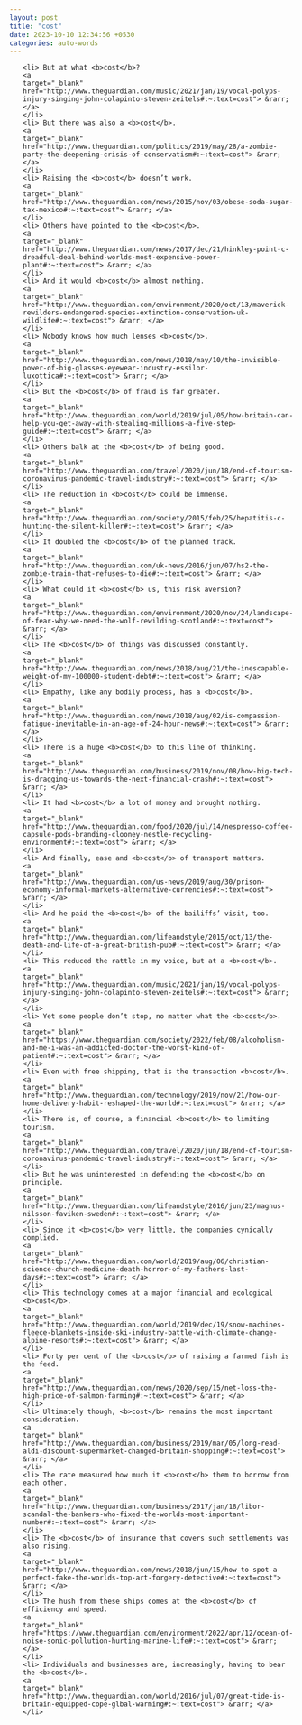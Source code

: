 ```yaml
---
layout: post
title: "cost"
date: 2023-10-10 12:34:56 +0530
categories: auto-words
---
```

<ol>

    <li> But at what <b>cost</b>?
    <a 
    target="_blank" 
    href="http://www.theguardian.com/music/2021/jan/19/vocal-polyps-injury-singing-john-colapinto-steven-zeitels#:~:text=cost"> &rarr; </a>
    </li>
    <li> But there was also a <b>cost</b>.
    <a 
    target="_blank" 
    href="http://www.theguardian.com/politics/2019/may/28/a-zombie-party-the-deepening-crisis-of-conservatism#:~:text=cost"> &rarr; </a>
    </li>
    <li> Raising the <b>cost</b> doesn’t work.
    <a 
    target="_blank" 
    href="http://www.theguardian.com/news/2015/nov/03/obese-soda-sugar-tax-mexico#:~:text=cost"> &rarr; </a>
    </li>
    <li> Others have pointed to the <b>cost</b>.
    <a 
    target="_blank" 
    href="http://www.theguardian.com/news/2017/dec/21/hinkley-point-c-dreadful-deal-behind-worlds-most-expensive-power-plant#:~:text=cost"> &rarr; </a>
    </li>
    <li> And it would <b>cost</b> almost nothing.
    <a 
    target="_blank" 
    href="http://www.theguardian.com/environment/2020/oct/13/maverick-rewilders-endangered-species-extinction-conservation-uk-wildlife#:~:text=cost"> &rarr; </a>
    </li>
    <li> Nobody knows how much lenses <b>cost</b>.
    <a 
    target="_blank" 
    href="http://www.theguardian.com/news/2018/may/10/the-invisible-power-of-big-glasses-eyewear-industry-essilor-luxottica#:~:text=cost"> &rarr; </a>
    </li>
    <li> But the <b>cost</b> of fraud is far greater.
    <a 
    target="_blank" 
    href="http://www.theguardian.com/world/2019/jul/05/how-britain-can-help-you-get-away-with-stealing-millions-a-five-step-guide#:~:text=cost"> &rarr; </a>
    </li>
    <li> Others balk at the <b>cost</b> of being good.
    <a 
    target="_blank" 
    href="http://www.theguardian.com/travel/2020/jun/18/end-of-tourism-coronavirus-pandemic-travel-industry#:~:text=cost"> &rarr; </a>
    </li>
    <li> The reduction in <b>cost</b> could be immense.
    <a 
    target="_blank" 
    href="http://www.theguardian.com/society/2015/feb/25/hepatitis-c-hunting-the-silent-killer#:~:text=cost"> &rarr; </a>
    </li>
    <li> It doubled the <b>cost</b> of the planned track.
    <a 
    target="_blank" 
    href="http://www.theguardian.com/uk-news/2016/jun/07/hs2-the-zombie-train-that-refuses-to-die#:~:text=cost"> &rarr; </a>
    </li>
    <li> What could it <b>cost</b> us, this risk aversion?
    <a 
    target="_blank" 
    href="http://www.theguardian.com/environment/2020/nov/24/landscape-of-fear-why-we-need-the-wolf-rewilding-scotland#:~:text=cost"> &rarr; </a>
    </li>
    <li> The <b>cost</b> of things was discussed constantly.
    <a 
    target="_blank" 
    href="http://www.theguardian.com/news/2018/aug/21/the-inescapable-weight-of-my-100000-student-debt#:~:text=cost"> &rarr; </a>
    </li>
    <li> Empathy, like any bodily process, has a <b>cost</b>.
    <a 
    target="_blank" 
    href="http://www.theguardian.com/news/2018/aug/02/is-compassion-fatigue-inevitable-in-an-age-of-24-hour-news#:~:text=cost"> &rarr; </a>
    </li>
    <li> There is a huge <b>cost</b> to this line of thinking.
    <a 
    target="_blank" 
    href="http://www.theguardian.com/business/2019/nov/08/how-big-tech-is-dragging-us-towards-the-next-financial-crash#:~:text=cost"> &rarr; </a>
    </li>
    <li> It had <b>cost</b> a lot of money and brought nothing.
    <a 
    target="_blank" 
    href="http://www.theguardian.com/food/2020/jul/14/nespresso-coffee-capsule-pods-branding-clooney-nestle-recycling-environment#:~:text=cost"> &rarr; </a>
    </li>
    <li> And finally, ease and <b>cost</b> of transport matters.
    <a 
    target="_blank" 
    href="http://www.theguardian.com/us-news/2019/aug/30/prison-economy-informal-markets-alternative-currencies#:~:text=cost"> &rarr; </a>
    </li>
    <li> And he paid the <b>cost</b> of the bailiffs’ visit, too.
    <a 
    target="_blank" 
    href="http://www.theguardian.com/lifeandstyle/2015/oct/13/the-death-and-life-of-a-great-british-pub#:~:text=cost"> &rarr; </a>
    </li>
    <li> This reduced the rattle in my voice, but at a <b>cost</b>.
    <a 
    target="_blank" 
    href="http://www.theguardian.com/music/2021/jan/19/vocal-polyps-injury-singing-john-colapinto-steven-zeitels#:~:text=cost"> &rarr; </a>
    </li>
    <li> Yet some people don’t stop, no matter what the <b>cost</b>.
    <a 
    target="_blank" 
    href="https://www.theguardian.com/society/2022/feb/08/alcoholism-and-me-i-was-an-addicted-doctor-the-worst-kind-of-patient#:~:text=cost"> &rarr; </a>
    </li>
    <li> Even with free shipping, that is the transaction <b>cost</b>.
    <a 
    target="_blank" 
    href="http://www.theguardian.com/technology/2019/nov/21/how-our-home-delivery-habit-reshaped-the-world#:~:text=cost"> &rarr; </a>
    </li>
    <li> There is, of course, a financial <b>cost</b> to limiting tourism.
    <a 
    target="_blank" 
    href="http://www.theguardian.com/travel/2020/jun/18/end-of-tourism-coronavirus-pandemic-travel-industry#:~:text=cost"> &rarr; </a>
    </li>
    <li> But he was uninterested in defending the <b>cost</b> on principle.
    <a 
    target="_blank" 
    href="http://www.theguardian.com/lifeandstyle/2016/jun/23/magnus-nilsson-faviken-sweden#:~:text=cost"> &rarr; </a>
    </li>
    <li> Since it <b>cost</b> very little, the companies cynically complied.
    <a 
    target="_blank" 
    href="http://www.theguardian.com/world/2019/aug/06/christian-science-church-medicine-death-horror-of-my-fathers-last-days#:~:text=cost"> &rarr; </a>
    </li>
    <li> This technology comes at a major financial and ecological <b>cost</b>.
    <a 
    target="_blank" 
    href="http://www.theguardian.com/world/2019/dec/19/snow-machines-fleece-blankets-inside-ski-industry-battle-with-climate-change-alpine-resorts#:~:text=cost"> &rarr; </a>
    </li>
    <li> Forty per cent of the <b>cost</b> of raising a farmed fish is the feed.
    <a 
    target="_blank" 
    href="http://www.theguardian.com/news/2020/sep/15/net-loss-the-high-price-of-salmon-farming#:~:text=cost"> &rarr; </a>
    </li>
    <li> Ultimately though, <b>cost</b> remains the most important consideration.
    <a 
    target="_blank" 
    href="http://www.theguardian.com/business/2019/mar/05/long-read-aldi-discount-supermarket-changed-britain-shopping#:~:text=cost"> &rarr; </a>
    </li>
    <li> The rate measured how much it <b>cost</b> them to borrow from each other.
    <a 
    target="_blank" 
    href="http://www.theguardian.com/business/2017/jan/18/libor-scandal-the-bankers-who-fixed-the-worlds-most-important-number#:~:text=cost"> &rarr; </a>
    </li>
    <li> The <b>cost</b> of insurance that covers such settlements was also rising.
    <a 
    target="_blank" 
    href="http://www.theguardian.com/news/2018/jun/15/how-to-spot-a-perfect-fake-the-worlds-top-art-forgery-detective#:~:text=cost"> &rarr; </a>
    </li>
    <li> The hush from these ships comes at the <b>cost</b> of efficiency and speed.
    <a 
    target="_blank" 
    href="https://www.theguardian.com/environment/2022/apr/12/ocean-of-noise-sonic-pollution-hurting-marine-life#:~:text=cost"> &rarr; </a>
    </li>
    <li> Individuals and businesses are, increasingly, having to bear the <b>cost</b>.
    <a 
    target="_blank" 
    href="http://www.theguardian.com/world/2016/jul/07/great-tide-is-britain-equipped-cope-glbal-warming#:~:text=cost"> &rarr; </a>
    </li>